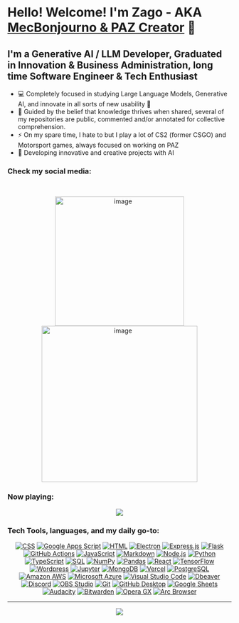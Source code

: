 # Hello! Welcome! I'm Zago - AKA [MecBonjourno & PAZ Creator][website] 👋
## I'm a Generative AI / LLM Developer, Graduated in Innovation & Business Administration, long time Software Engineer & Tech Enthusiast

- 💻 Completely focused in studying Large Language Models, Generative AI, and innovate in all sorts of new usability 👀
- 🧠 Guided by the belief that knowledge thrives when shared, several of my repositories are public, commented and/or annotated for collective comprehension. 
- ⚡ On my spare time, I hate to but I play a lot of CS2 (former CSGO) and Motorsport games, always focused on working on PAZ
- 🚧 Developing innovative and creative projects with AI

### Check my social media:
<br />

<p align="center">
  <a href="https://www.instagram.com/zagoguic/">
    <img width="290" alt="image" src="https://github.com/MecBonjourno/MecBonjourno/assets/34528662/ec6d46a1-1e26-473c-ae5d-372669e150a5">
  </a>
  <a href="https://www.linkedin.com/in/guilhermezago1/">
    <img width="350" alt="image" src="https://github.com/MecBonjourno/MecBonjourno/assets/34528662/c19fc162-a50e-4b0c-829f-13fbc87c046f">
  </a>
</p>



### Now playing:

<p align="center">
  <img src="https://spotify-github-profile.vercel.app/api/view?uid=12175238350&cover_image=true&theme=default&show_offline=true&background_color=121212&interchange=true&bar_color_cover=true"/>
</p>

### Tech Tools, languages, and my daily go-to:

<p align="center">
  <a href="https://github.com/search?q=user%3ADenverCoder1+language%3Acss"><img alt="CSS" src="https://img.shields.io/badge/CSS-1572B6.svg?logo=css3&logoColor=white"></a>
      <a href="https://github.com/search?q=user%3ADenverCoder1+language%3Ags"><img alt="Google Apps Script" src="https://custom-icon-badges.demolab.com/badge/Google%20Apps%20Script-02569B.svg?logo=gs&logoColor=white"></a>
      <a href="https://github.com/search?q=user%3ADenverCoder1+language%3Ahtml"><img alt="HTML" src="https://img.shields.io/badge/HTML-E34F26.svg?logo=html5&logoColor=white"></a>
      <a href="#"><img alt="Electron" src="https://img.shields.io/badge/Electron-20232e.svg?logo=electron&logoColor=white"></a>
      <a href="#"><img alt="Express.js" src="https://img.shields.io/badge/Express.js-404d59.svg?logo=express&logoColor=white"></a>
      <a href="#"><img alt="Flask" src="https://img.shields.io/badge/Flask-000000.svg?logo=flask&logoColor=white"></a>
      <a href="#"><img alt="GitHub Actions" src="https://img.shields.io/badge/GitHub%20Actions-2671E5.svg?logo=github%20actions&logoColor=white"></a>
      <a href="https://github.com/search?q=user%3ADenverCoder1+language%3Ajavascript"><img alt="JavaScript" src="https://img.shields.io/badge/JavaScript-F7DF1E.svg?logo=javascript&logoColor=black"></a>
  <a href="https://github.com/search?q=user%3ADenverCoder1+language%3Amarkdown"><img alt="Markdown" src="https://img.shields.io/badge/Markdown-000000.svg?logo=markdown&logoColor=white"></a>
  <a href="https://github.com/search?q=user%3ADenverCoder1+language%3Ajavascript"><img alt="Node.js" src="https://img.shields.io/badge/Node.js-43853D.svg?logo=node.js&logoColor=white"></a>
  <a href="https://github.com/search?q=user%3ADenverCoder1+language%3Apython"><img alt="Python" src="https://img.shields.io/badge/Python-14354C.svg?logo=python&logoColor=white"></a>
  <a href="https://github.com/search?q=user%3ADenverCoder1+language%3AtypeScript"><img alt="TypeScript" src="https://img.shields.io/badge/TypeScript-007ACC.svg?logo=typescript&logoColor=white"></a>
  <a href="https://github.com/search?q=user%3ADenverCoder1+language%3Asql"><img alt="SQL" src="https://custom-icon-badges.demolab.com/badge/SQL-025E8C.svg?logo=database&logoColor=white"></a>
  <a href="#"><img alt="NumPy" src="https://img.shields.io/badge/Numpy-013243.svg?logo=numpy&logoColor=white"></a>
    <a href="#"><img alt="Pandas" src="https://img.shields.io/badge/Pandas-150458.svg?logo=pandas&logoColor=white"></a>
  <a href="#"><img alt="React" src="https://img.shields.io/badge/React-20232a.svg?logo=react&logoColor=%2361DAFB"></a>
  <a href="#"><img alt="TensorFlow" src="https://img.shields.io/badge/TensorFlow-FF6F00.svg?logo=TensorFlow&logoColor=white"></a>
      <a href="#"><img alt="Wordpress" src="https://img.shields.io/badge/Wordpress-21759B?logo=wordpress&logoColor=white"></a>
  <a href="#"><img alt="Jupyter" src="https://img.shields.io/badge/jupyter-F37626?logo=jupyter&logoColor=white"></a>
  <a href="#"><img alt="MongoDB" src ="https://img.shields.io/badge/MongoDB-4ea94b.svg?logo=mongodb&logoColor=white"></a>
  <a href="#"><img alt="Vercel" src="https://img.shields.io/badge/Vercel-000000.svg?logo=vercel&logoColor=white"></a>
  <a href="#"><img alt="PostgreSQL" src ="https://img.shields.io/badge/PostgreSQL-316192.svg?logo=postgresql&logoColor=white"></a>
  <a href="#"><img alt="Amazon AWS" src ="https://img.shields.io/badge/Amazon%20AWS-232F3E?logo=AmazonAWS&logoColor=white"></a>
  <a href="#"><img alt="Microsoft Azure" src ="https://img.shields.io/badge/Microsoft%20Azure-0078D4?logo=microsoftazure&logoColor=white"></a>
  <a href="#"><img alt="Visual Studio Code" src="https://img.shields.io/badge/Visual%20Studio%20Code-0078d7.svg?logo=visual-studio-code&logoColor=white"></a>
  <a href="#"><img alt="Dbeaver" src="https://custom-icon-badges.demolab.com/badge/-Dbeaver-372923?logo=dbeaver-mono&logoColor=white"></a>
      <a href="#"><img alt="Discord" src="https://img.shields.io/badge/-Discord-5865F2.svg?logo=discord&logoColor=white"></a>
  <a href="#"><img alt="OBS Studio" src="https://img.shields.io/badge/-OBS-302E31?logo=obs-studio&logoColor=white"></a>
  <a href="#"><img alt="Git" src="https://img.shields.io/badge/Git-F05033.svg?logo=git&logoColor=white"></a>
      <a href="#"><img alt="GitHub Desktop" src="https://img.shields.io/badge/GitHub%20Desktop-8034A9.svg?logo=github&logoColor=white"></a>
      <a href="#"><img alt="Google Sheets" src="https://img.shields.io/badge/Sheets-34A853.svg?logo=google%20sheets&logoColor=white"></a>
       <a href="#"><img alt="Audacity" src="https://img.shields.io/badge/-Audacity-0000CC?logo=audacity&logoColor=white"></a>
      <a href="#"><img alt="Bitwarden" src="https://img.shields.io/badge/-Bitwarden-175DDC?logo=bitwarden&logoColor=white"></a>
      <a href="#"><img alt="Opera GX" src="https://img.shields.io/badge/-Opera%20GX-EE2950?logo=operagx&logoColor=white"></a>
      <a href="#"><img alt="Arc Browser" src="https://img.shields.io/badge/-Arc%20Browser-FCBFBD?logo=arc&logoColor=white"></a>
  </p>
  
</p>
 

---

<p align="center">
    <a href="https://github.com/DenverCoder1/readme-typing-svg">
      <img src="https://readme-typing-svg.demolab.com/?lines=Full-stack%20web%20and%20app%20developer;Experienced%20UI%2FUX%20Designer;10%2B%20years%20of%20coding%20experience;Always%20learning%20new%20things&font=Fira%20Code&center=true&width=440&height=45&color=f75c7e&vCenter=true&pause=1000&size=22](https://readme-typing-svg.demolab.com?font=Raleway&weight=600&size=28&pause=1000&color=2C75F7&center=true&vCenter=true&random=false&width=600&height=60&lines=Always+Keep+Coding;Improve+yourself;The+Future+Awaits;Who+are+you+to+deny+my+Greatness%3F;GREATNESS+AWAITS;Paz+Plan+is+coming.)https://readme-typing-svg.demolab.com?font=Raleway&weight=600&size=28&pause=1000&color=2C75F7&center=true&vCenter=true&random=false&width=600&height=60&lines=Always+Keep+Coding;Improve+yourself;The+Future+Awaits;Who+are+you+to+deny+my+Greatness%3F;GREATNESS+AWAITS;Paz+Plan+is+coming." />
    </a>
</p>



[website]: https://theza.co
[linkedin]: https://linkedin.com/in/guilherme-zago-740574165/
